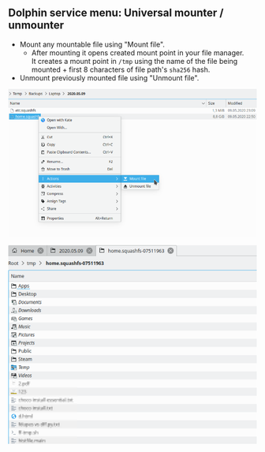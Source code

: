 ## Dolphin service menu: Universal mounter / unmounter

- Mount any mountable file using "Mount file".
  - After mounting it opens created mount point in your file manager.  
    It creates a mount point in `/tmp` using the name of the file being mounted + first 8 characters of file path's `sha256` hash.
- Unmount previously mounted file using "Unmount file".

![Screenshot](screenshot.png)

![Screenshot](screenshot-2.png)

